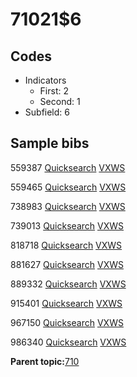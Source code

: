# 71021$6

## Codes

-   Indicators
    -   First: 2
    -   Second: 1
-   Subfield: 6

## Sample bibs

559387 [Quicksearch](https://search.library.yale.edu/catalog/559387) [VXWS](http://prodorbis.library.yale.edu:7014/vxws/GetHoldingsService?bibId=559387)

559465 [Quicksearch](https://search.library.yale.edu/catalog/559465) [VXWS](http://prodorbis.library.yale.edu:7014/vxws/GetHoldingsService?bibId=559465)

738983 [Quicksearch](https://search.library.yale.edu/catalog/738983) [VXWS](http://prodorbis.library.yale.edu:7014/vxws/GetHoldingsService?bibId=738983)

739013 [Quicksearch](https://search.library.yale.edu/catalog/739013) [VXWS](http://prodorbis.library.yale.edu:7014/vxws/GetHoldingsService?bibId=739013)

818718 [Quicksearch](https://search.library.yale.edu/catalog/818718) [VXWS](http://prodorbis.library.yale.edu:7014/vxws/GetHoldingsService?bibId=818718)

881627 [Quicksearch](https://search.library.yale.edu/catalog/881627) [VXWS](http://prodorbis.library.yale.edu:7014/vxws/GetHoldingsService?bibId=881627)

889332 [Quicksearch](https://search.library.yale.edu/catalog/889332) [VXWS](http://prodorbis.library.yale.edu:7014/vxws/GetHoldingsService?bibId=889332)

915401 [Quicksearch](https://search.library.yale.edu/catalog/915401) [VXWS](http://prodorbis.library.yale.edu:7014/vxws/GetHoldingsService?bibId=915401)

967150 [Quicksearch](https://search.library.yale.edu/catalog/967150) [VXWS](http://prodorbis.library.yale.edu:7014/vxws/GetHoldingsService?bibId=967150)

986340 [Quicksearch](https://search.library.yale.edu/catalog/986340) [VXWS](http://prodorbis.library.yale.edu:7014/vxws/GetHoldingsService?bibId=986340)

**Parent topic:**[710](../../tags/710/710.md)

